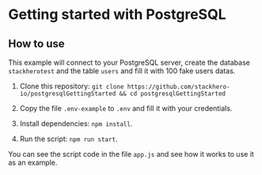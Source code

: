 # Getting started with PostgreSQL

## How to use

This example will connect to your PostgreSQL server, create the database `stackherotest` and the table `users` and fill it with 100 fake users datas.


1. Clone this repository: `git clone https://github.com/stackhero-io/postgresqlGettingStarted && cd postgresqlGettingStarted`

2. Copy the file `.env-example` to `.env` and fill it with your credentials.

3. Install dependencies: `npm install`.

4. Run the script: `npm run start`.


You can see the script code in the file `app.js` and see how it works to use it as an example.